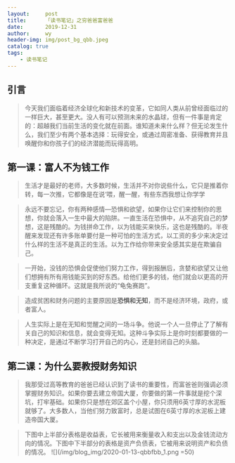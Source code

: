 ```yaml
---
layout:     post
title:      「读书笔记」之穷爸爸富爸爸
date:       2019-12-31
author:     wy
header-img: img/post_bg_qbb.jpeg
catalog: true   
tags:
    - 读书笔记
---
```



## 引言
>今天我们面临着经济全球化和新技术的变革，它如同人类从前曾经面临过的一样巨大，甚至更大。没人有可以预测未来的水晶球，但有一件事是肯定的：超越我们当前生活的变化就在前面。谁知道未来什么样？但无论发生什么，我们至少有两个基本选择：玩得安全，或通过周密准备、获得教育并且唤醒你和你孩子们的经济潜能而玩得高明。

 
##  第一课：富人不为钱工作

> 生活才是最好的老师，大多数时候，生活并不对你说些什么，它只是推着你转，每一次推，它都像是在说‘喂，醒一醒，有些东西我想让你学学

> 永远不要忘记，你有两种感情—恐惧和欲望，如果你让它们来控制你的思想，你就会落入一生中最大的陷阱。一直生活在恐惧中，从不追究自己的梦想，这是残酷的。为钱拼命工作，以为钱能买来快乐，这也是残酷的。半夜醒来发现还有许多账单要付是一种可怕的生活方式，以工资的多少来决定过什么样的生活不是真正的生活。以为工作给你带来安全感其实是在欺骗自己。

> 一开始，没钱的恐惧会促使他们努力工作，得到报酬后，贪婪和欲望又让他们想拥有所有用钱能买到的好东西。给他们更多的钱，他们就会以更高的开支重复这种循环。这就是我所说的“龟兔赛跑”。

> 造成贫困和财务问题的主要原因是**恐惧和无知**，而不是经济环境，政府，或者富人。

> 人生实际上是在无知和觉醒之间的一场斗争。他说一个人一旦停止了了解有关自己的知识和信息，就会变得无知。这种斗争实际上是你时刻都要做的一种决定，是通过不断学习打开自己的内心，还是封闭自己的头脑。


##  第二课：为什么要教授财务知识

> 我那受过高等教育的爸爸已经认识到了读书的重要性，而富爸爸则强调必须掌握财务知识。如果你要去建立帝国大厦，你要做的第一件事就是挖个深坑，打牢基础。如果你只是想在郊区盖个小屋，你只须用6英寸厚的水泥板就够了。大多数人，当他们努力致富时，总是试图在6英寸厚的水泥板上建造帝国大厦。

> 下图中上半部分表格是收益表，它长被用来衡量收入和支出以及金钱流动方向的情况。下图中下半部分的表格是资产负债表，它被用来说明资产和负债的情况。
![](/img/blog_img/2020-01-13-qbbfbb_1.png =50)

